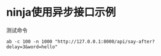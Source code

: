 # ninja使用异步接口示例

测试命令

```
ab -c 100 -n 1000 "http://127.0.0.1:8000/api/say-after?delay=3&word=hello"
```
